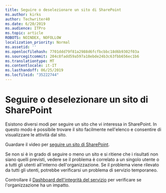 ```yaml
---
title: Seguire o deselezionare un sito di SharePoint
ms.author: kirks
author: Techwriter40
ms.date: 6/20/2019
ms.audience: ITPro
ms.topic: article
ROBOTS: NOINDEX, NOFOLLOW
localization_priority: Normal
ms.assetid: ''
ms.openlocfilehash: 7701ddd79f81a2988d6fcfbcbbc18d6b9302f03a
ms.sourcegitcommit: 204c8fadd59a597a18ebde24b3c63fbb656ec1b6
ms.translationtype: MT
ms.contentlocale: it-IT
ms.lasthandoff: 06/25/2019
ms.locfileid: "35222744"
---
```

# <a name="follow-or-un-follow-a-sharepoint-site"></a>Seguire o deselezionare un sito di SharePoint

Esistono diversi modi per seguire un sito che vi interessa in SharePoint. In questo modo è possibile trovare il sito facilmente nell'elenco e consentire di visualizzare le attività dal sito. 

Guardare il video per [seguire un sito di SharePoint](https://support.office.com/en-us/article/Video-Follow-a-SharePoint-site-33DB6FA5-9528-45D7-BCC7-F9C1FAAACAE0). 

Se non si è in grado di seguire o meno un sito e si ritiene che i risultati non siano quelli previsti, vedere se il problema è correlato a un singolo utente o a tutti gli utenti all'interno dell'organizzazione. Se il problema viene rilevato da tutti gli utenti, potrebbe verificarsi un problema di servizio temporaneo. 

Controllare il [Dashboard dell'integrità del servizio](https://admin.microsoft.com/AdminPortal/Home#/servicehealth) per verificare se l'organizzazione ha un impatto.
